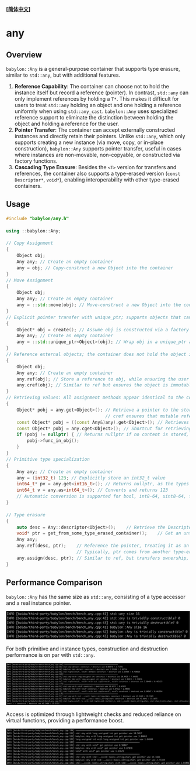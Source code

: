 **[[简体中文]](any.zh-cn.md)**

# any

## Overview

`babylon::Any` is a general-purpose container that supports type erasure, similar to `std::any`, but with additional features.

1. **Reference Capability**: The container can choose not to hold the instance itself but record a reference (pointer). In contrast, `std::any` can only implement references by holding a `T*`. This makes it difficult for users to treat `std::any` holding an object and one holding a reference uniformly when using `std::any_cast`. `babylon::Any` uses specialized reference support to eliminate the distinction between holding the object and holding a reference for the user.
2. **Pointer Transfer**: The container can accept externally constructed instances and directly retain their pointers. Unlike `std::any`, which only supports creating a new instance (via move, copy, or in-place construction), `babylon::Any` supports pointer transfer, useful in cases where instances are non-movable, non-copyable, or constructed via factory functions.
3. **Cascading Type Erasure**: Besides the `<T>` version for transfers and references, the container also supports a type-erased version (`const Descriptor*`, `void*`), enabling interoperability with other type-erased containers.

## Usage

```c++
#include "babylon/any.h"

using ::babylon::Any;

// Copy Assignment
{
    Object obj;
    Any any; // Create an empty container
    any = obj; // Copy-construct a new Object into the container
}
// Move Assignment
{
    Object obj;
    Any any; // Create an empty container
    any = ::std::move(obj); // Move-construct a new Object into the container
}
// Explicit pointer transfer with unique_ptr; supports objects that cannot be refactored to support move/copy, such as those from legacy components
{
    Object* obj = create(); // Assume obj is constructed via a factory function, which is non-extensible, non-copyable, and non-movable.
    Any any; // Create an empty container
    any = ::std::unique_ptr<Object>(obj); // Wrap obj in a unique_ptr and move it into the container, retaining control over the instance
}
// Reference external objects; the container does not hold the object itself or manage its lifetime, providing a unified view in some frameworks
{
    Object obj;
    Any any; // Create an empty container
    any.ref(obj); // Store a reference to obj, while ensuring the user manages its lifecycle
    any.cref(obj); // Similar to ref but ensures the object is immutable, preventing the retrieval of non-const pointers
}
// Retrieving values: All assignment methods appear identical to the consumer
{
    Object* pobj = any.get<Object>(); // Retrieve a pointer to the stored object, only if the exact type matches (no base/derived type conversion).
                                      // cref ensures that mutable references are not retrievable, returning nullptr instead.
    const Object* pobj = ((const Any&)any).get<Object>(); // Retrieves a constant pointer, bypassing cref restrictions.
    const Object* pobj = any.cget<Object>(); // Shortcut for retrieving a constant pointer (cget follows STL naming conventions).
    if (pobj != nullptr) { // Returns nullptr if no content is stored, types do not match, or cref blocks mutable access
        pobj->func_in_obj();
    }
}
// Primitive type specialization
{
    Any any; // Create an empty container
    any = (int32_t) 123; // Explicitly store an int32_t value
    int64_t* pv = any.get<int16_t>(); // Returns nullptr, as the types are not strictly identical
    int64_t v = any.as<int64_t>(); // Converts and returns 123
    // Automatic conversion is supported for bool, int8-64, uint8-64, float, and double
}

// Type erasure
{
    auto desc = Any::descriptor<Object>();    // Retrieve the Descriptor for Object
    void* ptr = get_from_some_type_erased_container();    // Get an untyped pointer to an Object instance
    Any any;
    any.ref(desc, ptr);    // Reference the pointer, treating it as an Object; the user must ensure that ptr points to an actual Object
                           // Typically, ptr comes from another type-erasure mechanism, and desc is stored alongside it for future retrieval
    any.assign(desc, ptr); // Similar to ref, but transfers ownership, analogous to assigning a unique_ptr of Object
}
```

## Performance Comparison

`babylon::Any` has the same size as `std::any`, consisting of a type accessor and a real instance pointer.

![](images/any.1.png)

For both primitive and instance types, construction and destruction performance is on par with `std::any`.

![](images/any.2.png)

Access is optimized through lightweight checks and reduced reliance on virtual functions, providing a performance boost.

![](images/any.3.png)

